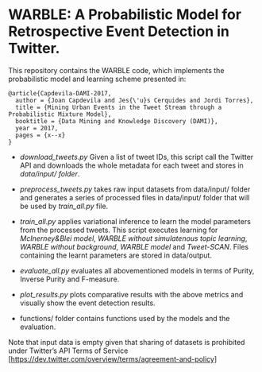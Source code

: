 # WARBLE: A Probabilistic Model for Retrospective Event Detection in Twitter.

This repository contains the WARBLE code, which implements the probabilistic model and learning scheme presented in:

```
@article{Capdevila-DAMI-2017,
  author = {Joan Capdevila and Jes{\'u}s Cerquides and Jordi Torres},
  title = {Mining Urban Events in the Tweet Stream through a Probabilistic Mixture Model},
  booktitle = {Data Mining and Knowledge Discovery (DAMI)},
  year = 2017,
  pages = {x--x}
}
```

* *download_tweets.py* Given a list of tweet IDs, this script call the Twitter API and downloads the whole metadata for each tweet and
stores in *data/input/ folder*.

* *preprocess_tweets.py* takes raw input datasets from data/input/ folder and generates a series of processed files in data/input/ folder
that will be used by *train_all.py* file.

* *train_all.py* applies variational inference to learn the model parameters from the processed tweets. This script executes learning
for *McInerney&Blei model*, *WARBLE without simulatenous topic learning*, *WARBLE without background*, *WARBLE model* and *Tweet-SCAN*. Files
containing the learnt parameters are stored in data/output.

* *evaluate_all.py* evaluates all abovementioned models in terms of Purity, Inverse Purity and F-measure.

* *plot_results.py* plots comparative results with the above metrics and visually show the event detection results.

* functions/ folder contains functions used by the models and the evaluation.


Note that input data is empty given that sharing of datasets is prohibited under Twitter’s API Terms of Service [https://dev.twitter.com/overview/terms/agreement-and-policy]
